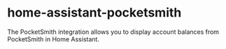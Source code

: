 # home-assistant-pocketsmith
The PocketSmith integration allows you to display account balances from PocketSmith in Home Assistant.
